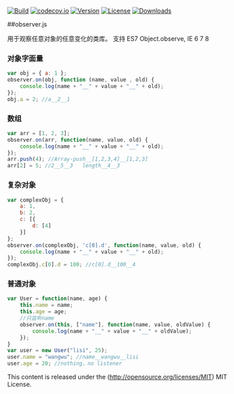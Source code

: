 [![Build](https://api.travis-ci.org/tao-zeng/observer.js.svg?branch=master)](https://travis-ci.org/tao-zeng/observer.js)
[![codecov.io](https://codecov.io/github/tao-zeng/observer.js/coverage.svg?branch=master)](https://codecov.io/github/tao-zeng/observer.js?branch=master)
[![Version](https://img.shields.io/npm/v/observer.js.svg)](https://npmjs.org/package/observer.js)
[![License](https://img.shields.io/npm/l/observer.js.svg)](https://npmjs.org/package/observer.js)
[![Downloads](https://img.shields.io/npm/dt/observer.js.svg)](https://npmjs.org/package/observer.js)

##observer.js

用于观察任意对象的任意变化的类库。
支持 ES7 Object.observe, IE 6 7 8


### 对象字面量
```javascript
var obj = { a: 1 };
observer.on(obj, function (name, value , old) {
    console.log(name + "__" + value + "__" + old);
});
obj.a = 2; //a__2__1 
```

### 数组
```javascript
var arr = [1, 2, 3];
observer.on(arr, function(name, value, old) {
    console.log(name + "__" + value + "__" + old);
});
arr.push(4); //Array-push__[1,2,3,4]__[1,2,3]
arr[2] = 5; //2__5__3   length__4__3
```

### 复杂对象
```javascript
var complexObj = {
    a: 1,
    b: 2,
    c: [{
        d: [4]
    }]
};
observer.on(complexObj, 'c[0].d', function(name, value, old) {
    console.log(name + "__" + value + "__" + old); 
});
complexObj.c[0].d = 100; //c[0].d__100__4
```
### 普通对象
```javascript
var User = function(name, age) {
    this.name = name;
    this.age = age;
    //只监听name
    observer.on(this, ["name"], function(name, value, oldValue) {
        console.log(name + "__" + value + "__" + oldValue);
    });
}
var user = new User("lisi", 25);
user.name = "wangwu"; //name__wangwu__lisi
user.age = 20; //nothing，no listener
```


This content is released under the (http://opensource.org/licenses/MIT) MIT License.
